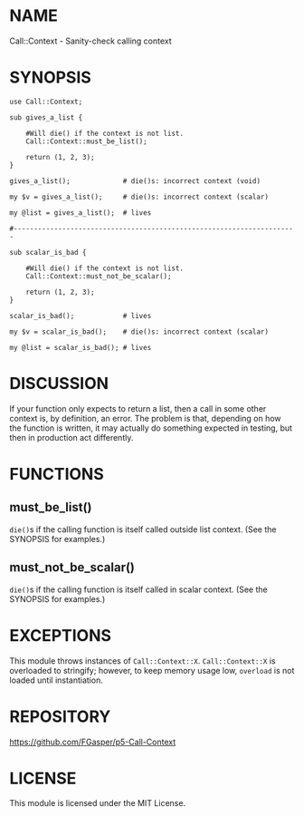 # NAME

Call::Context - Sanity-check calling context

# SYNOPSIS

    use Call::Context;

    sub gives_a_list {

        #Will die() if the context is not list.
        Call::Context::must_be_list();

        return (1, 2, 3);
    }

    gives_a_list();             # die()s: incorrect context (void)

    my $v = gives_a_list();     # die()s: incorrect context (scalar)

    my @list = gives_a_list();  # lives

    #----------------------------------------------------------------------

    sub scalar_is_bad {

        #Will die() if the context is not list.
        Call::Context::must_not_be_scalar();

        return (1, 2, 3);
    }

    scalar_is_bad();            # lives

    my $v = scalar_is_bad();    # die()s: incorrect context (scalar)

    my @list = scalar_is_bad(); # lives

# DISCUSSION

If your function only expects to return a list, then a call in some other
context is, by definition, an error. The problem is that, depending on how
the function is written, it may actually do something expected in testing, but
then in production act differently.

# FUNCTIONS

## must\_be\_list()

`die()`s if the calling function is itself called outside list context.
(See the SYNOPSIS for examples.)

## must\_not\_be\_scalar()

`die()`s if the calling function is itself called in scalar context.
(See the SYNOPSIS for examples.)

# EXCEPTIONS

This module throws instances of `Call::Context::X`. `Call::Context::X` is
overloaded to stringify; however, to keep memory usage low, `overload` is not
loaded until instantiation.

# REPOSITORY

https://github.com/FGasper/p5-Call-Context

# LICENSE

This module is licensed under the MIT License.

